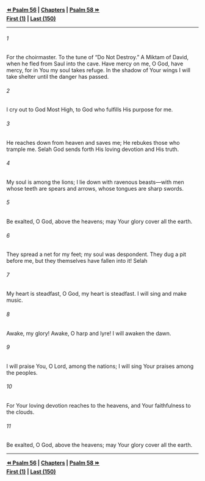   
**[⏪ Psalm 56](./Psalm%2056.md) | [Chapters](./_index.md) | [Psalm 58 ⏩](./Psalm%2058.md)**  
**[First (1)](./Psalm%201.md) | [Last (150)](./Psalm%20150.md)**  
  
---  
  
###### 1  
For the choirmaster. To the tune of “Do Not Destroy.” A Miktam of David, when he fled from Saul into the cave. Have mercy on me, O God, have mercy, for in You my soul takes refuge. In the shadow of Your wings I will take shelter until the danger has passed.  
  
###### 2  
I cry out to God Most High, to God who fulfills His purpose for me.  
  
###### 3  
He reaches down from heaven and saves me; He rebukes those who trample me. Selah God sends forth His loving devotion and His truth.  
  
###### 4  
My soul is among the lions; I lie down with ravenous beasts—with men whose teeth are spears and arrows, whose tongues are sharp swords.  
  
###### 5  
Be exalted, O God, above the heavens; may Your glory cover all the earth.  
  
###### 6  
They spread a net for my feet; my soul was despondent. They dug a pit before me, but they themselves have fallen into it! Selah  
  
###### 7  
My heart is steadfast, O God, my heart is steadfast. I will sing and make music.  
  
###### 8  
Awake, my glory! Awake, O harp and lyre! I will awaken the dawn.  
  
###### 9  
I will praise You, O Lord, among the nations; I will sing Your praises among the peoples.  
  
###### 10  
For Your loving devotion reaches to the heavens, and Your faithfulness to the clouds.  
  
###### 11  
Be exalted, O God, above the heavens; may Your glory cover all the earth.  
  
  
---  
  
**[⏪ Psalm 56](./Psalm%2056.md) | [Chapters](./_index.md) | [Psalm 58 ⏩](./Psalm%2058.md)**  
**[First (1)](./Psalm%201.md) | [Last (150)](./Psalm%20150.md)**  
  
